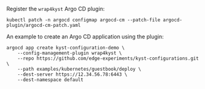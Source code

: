 Register the `wrap4kyst` Argo CD plugin:
```shell
kubectl patch -n argocd configmap argocd-cm --patch-file argocd-plugin/argocd-cm-patch.yaml
```

An example to create an Argo CD application using the plugin:
```shell
argocd app create kyst-configuration-demo \
    --config-management-plugin wrap4kyst \
    --repo https://github.com/edge-experiments/kyst-configurations.git \
    --path examples/kubernetes/guestbook/deploy \
    --dest-server https://12.34.56.78:6443 \
    --dest-namespace default
```
